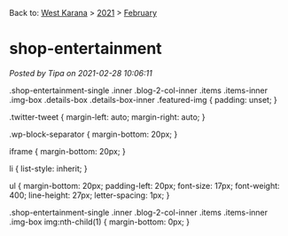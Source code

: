 Back to: [West Karana](/posts/westkarana.md) > [2021](/posts/2021/westkarana.md) > [February](./westkarana.md)
# shop-entertainment

*Posted by Tipa on 2021-02-28 10:06:11*

.shop-entertainment-single .inner .blog-2-col-inner .items .items-inner .img-box .details-box .details-box-inner .featured-img {
 padding: unset;
}

.twitter-tweet {
 margin-left: auto;
 margin-right: auto;
}

.wp-block-separator {
 margin-bottom: 20px;
}

iframe {
 margin-bottom: 20px;
}

li {
 list-style: inherit;
}

ul {
 margin-bottom: 20px;
 padding-left: 20px;
 font-size: 17px;
 font-weight: 400;
 line-height: 27px;
 letter-spacing: 1px;
}

.shop-entertainment-single .inner .blog-2-col-inner .items .items-inner .img-box img:nth-child(1) {
 margin-bottom: 0px;
}
